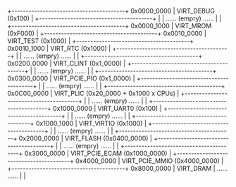 
+----------------------------------------+ 0x0000_0000
| VIRT_DEBUG (0x100)                     |
+----------------------------------------+
|                                        |
...... (empry)                      ......
|                                        |
+----------------------------------------+ 0x0000_1000
| VIRT_MROM (0xF000)                     |
+----------------------------------------+ 0x0010_0000
| VIRT_TEST (0x1000)                     |
+----------------------------------------+ 0x0010_1000
| VIRT_RTC (0x1000)                      |
+----------------------------------------+
|                                        |
...... (empry)                      ......
|                                        |
+----------------------------------------+ 0x0200_0000
| VIRT_CLINT (0x1_0000)                  | 
+----------------------------------------+
|                                        |
...... (empry)                      ......
|                                        |
+----------------------------------------+ 0x0300_0000
| VIRT_PCIE_PIO (0x1_0000)               | 
+----------------------------------------+
|                                        |
...... (empry)                      ......
|                                        |
+----------------------------------------+ 0x0C00_0000
| VIRT_PLIC (0x20_0000 + 0x1000 x CPUs)  |
+----------------------------------------+
|                                        |
...... (empry)                      ......
|                                        |
+----------------------------------------+ 0x1000_0000
| VIRT_UART0 (0x100)                     |
+----------------------------------------+
|                                        |
...... (empry)                      ......
|                                        |
+----------------------------------------+ 0x1000_1000
| VIRT_VIRTIO (0x1000)                   | 
+----------------------------------------+
|                                        |
...... (empry)                      ......
|                                        |
+----------------------------------------+ 0x2000_0000
| VIRT_FLASH (0x0400_0000)               |
+----------------------------------------+
|                                        |
...... (empry)                      ......
|                                        |
+----------------------------------------+ 0x3000_0000
| VIRT_PCIE_ECAM (0x1000_0000)           |
+----------------------------------------+ 0x4000_0000
| VIRT_PCIE_MMIO (0x4000_0000)           |
+----------------------------------------+ 0x8000_0000
| VIRT_DRAM                              |
......                              ......
|                                        |

